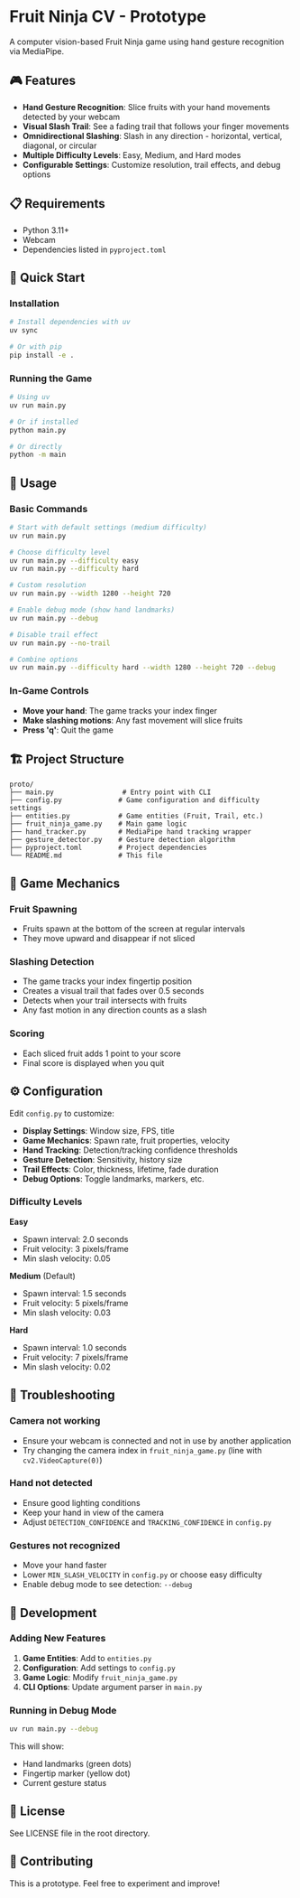 # Fruit Ninja CV - Prototype

A computer vision-based Fruit Ninja game using hand gesture recognition via MediaPipe.

## 🎮 Features

- **Hand Gesture Recognition**: Slice fruits with your hand movements detected by your webcam
- **Visual Slash Trail**: See a fading trail that follows your finger movements
- **Omnidirectional Slashing**: Slash in any direction - horizontal, vertical, diagonal, or circular
- **Multiple Difficulty Levels**: Easy, Medium, and Hard modes
- **Configurable Settings**: Customize resolution, trail effects, and debug options

## 📋 Requirements

- Python 3.11+
- Webcam
- Dependencies listed in `pyproject.toml`

## 🚀 Quick Start

### Installation

```bash
# Install dependencies with uv
uv sync

# Or with pip
pip install -e .
```

### Running the Game

```bash
# Using uv
uv run main.py

# Or if installed
python main.py

# Or directly
python -m main
```

## 🎯 Usage

### Basic Commands

```bash
# Start with default settings (medium difficulty)
uv run main.py

# Choose difficulty level
uv run main.py --difficulty easy
uv run main.py --difficulty hard

# Custom resolution
uv run main.py --width 1280 --height 720

# Enable debug mode (show hand landmarks)
uv run main.py --debug

# Disable trail effect
uv run main.py --no-trail

# Combine options
uv run main.py --difficulty hard --width 1280 --height 720 --debug
```

### In-Game Controls

- **Move your hand**: The game tracks your index finger
- **Make slashing motions**: Any fast movement will slice fruits
- **Press 'q'**: Quit the game

## 🏗️ Project Structure

```
proto/
├── main.py                 # Entry point with CLI
├── config.py              # Game configuration and difficulty settings
├── entities.py            # Game entities (Fruit, Trail, etc.)
├── fruit_ninja_game.py    # Main game logic
├── hand_tracker.py        # MediaPipe hand tracking wrapper
├── gesture_detector.py    # Gesture detection algorithm
├── pyproject.toml         # Project dependencies
└── README.md              # This file
```

## 🎨 Game Mechanics

### Fruit Spawning

- Fruits spawn at the bottom of the screen at regular intervals
- They move upward and disappear if not sliced

### Slashing Detection

- The game tracks your index fingertip position
- Creates a visual trail that fades over 0.5 seconds
- Detects when your trail intersects with fruits
- Any fast motion in any direction counts as a slash

### Scoring

- Each sliced fruit adds 1 point to your score
- Final score is displayed when you quit

## ⚙️ Configuration

Edit `config.py` to customize:

- **Display Settings**: Window size, FPS, title
- **Game Mechanics**: Spawn rate, fruit properties, velocity
- **Hand Tracking**: Detection/tracking confidence thresholds
- **Gesture Detection**: Sensitivity, history size
- **Trail Effects**: Color, thickness, lifetime, fade duration
- **Debug Options**: Toggle landmarks, markers, etc.

### Difficulty Levels

**Easy**

- Spawn interval: 2.0 seconds
- Fruit velocity: 3 pixels/frame
- Min slash velocity: 0.05

**Medium** (Default)

- Spawn interval: 1.5 seconds
- Fruit velocity: 5 pixels/frame
- Min slash velocity: 0.03

**Hard**

- Spawn interval: 1.0 seconds
- Fruit velocity: 7 pixels/frame
- Min slash velocity: 0.02

## 🐛 Troubleshooting

### Camera not working

- Ensure your webcam is connected and not in use by another application
- Try changing the camera index in `fruit_ninja_game.py` (line with `cv2.VideoCapture(0)`)

### Hand not detected

- Ensure good lighting conditions
- Keep your hand in view of the camera
- Adjust `DETECTION_CONFIDENCE` and `TRACKING_CONFIDENCE` in `config.py`

### Gestures not recognized

- Move your hand faster
- Lower `MIN_SLASH_VELOCITY` in `config.py` or choose easy difficulty
- Enable debug mode to see detection: `--debug`

## 🔧 Development

### Adding New Features

1. **Game Entities**: Add to `entities.py`
2. **Configuration**: Add settings to `config.py`
3. **Game Logic**: Modify `fruit_ninja_game.py`
4. **CLI Options**: Update argument parser in `main.py`

### Running in Debug Mode

```bash
uv run main.py --debug
```

This will show:

- Hand landmarks (green dots)
- Fingertip marker (yellow dot)
- Current gesture status

## 📝 License

See LICENSE file in the root directory.

## 🤝 Contributing

This is a prototype. Feel free to experiment and improve!
